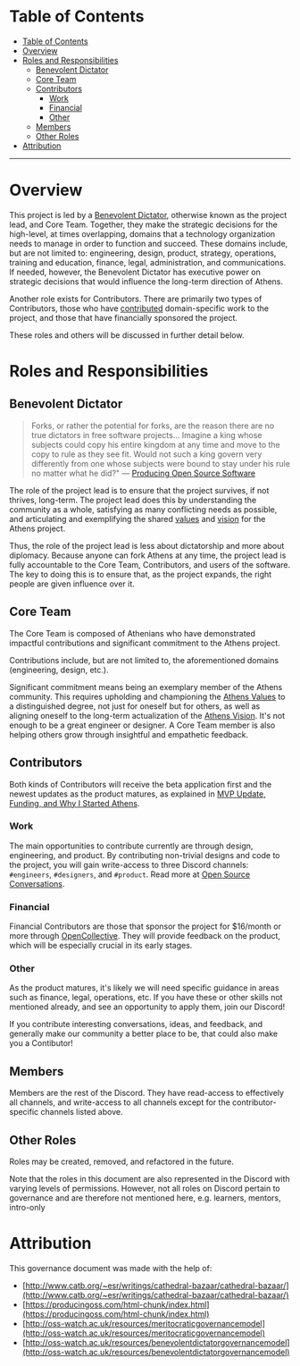 # Table of Contents

- [Table of Contents](#table-of-contents)
- [Overview](#overview)
- [Roles and Responsibilities](#roles-and-responsibilities)
  * [Benevolent Dictator](#benevolent-dictator)
  * [Core Team](#core-team)
  * [Contributors](#contributors)
    + [Work](#work)
    + [Financial](#financial)
    + [Other](#other)
  * [Members](#members)
  * [Other Roles](#other-roles)
- [Attribution](#attribution)

---

# Overview

This project is led by a [Benevolent Dictator](http://oss-watch.ac.uk/resources/benevolentdictatorgovernancemodel), otherwise known as the project lead, and Core Team. Together, they make the strategic decisions for the high-level, at times overlapping, domains that a technology organization needs to manage in order to function and succeed. These domains include, but are not limited to: engineering, design, product, strategy, operations, training and education, finance, legal, administration, and communications. If needed, however, the Benevolent Dictator has executive power on strategic decisions that would influence the long-term direction of Athens. 

Another role exists for Contributors. There are primarily two types of Contributors, those who have [contributed](./CONTRIBUTING.md) domain-specific work to the project, and those that have financially sponsored the project.

These roles and others will be discussed in further detail below.

# Roles and Responsibilities

## Benevolent Dictator

> Forks, or rather the potential for forks, are the reason there are no true dictators in free software projects... Imagine a king whose subjects could copy his entire kingdom at any time and move to the copy to rule as they see fit. Would not such a king govern very differently from one whose subjects were bound to stay under his rule no matter what he did?" — [Producing Open Source Software](https://producingoss.com/html-chunk/social-infrastructure.html#benevolent-dictator-qualifications)

The role of the project lead is to ensure that the project survives, if not thrives, long-term. The project lead does this by understanding the community as a whole, satisfying as many conflicting needs as possible, and articulating and exemplifying the shared [values]((https://github.com/athensresearch/athens/blob/master/CODE_OF_CONDUCT.md)) and [vision](https://github.com/athensresearch/athens/blob/master/VISION.md) for the Athens project.

Thus, the role of the project lead is less about dictatorship and more about diplomacy. Because anyone can fork Athens at any time, the project lead is fully accountable to the Core Team, Contributors, and users of the software. The key to doing this is to ensure that, as the project expands, the right people are given influence over it.

## Core Team

The Core Team is composed of Athenians who have demonstrated impactful contributions and significant commitment to the Athens project.

Contributions include, but are not limited to, the aforementioned domains (engineering, design, etc.).

Significant commitment means being an exemplary member of the Athens community. This requires upholding and championing the [Athens Values](https://github.com/athensresearch/athens/blob/master/CODE_OF_CONDUCT.md) to a distinguished degree, not just for oneself but for others, as well as aligning oneself to the long-term actualization of the [Athens Vision](https://github.com/athensresearch/athens/blob/master/VISION.md). It's not enough to be a great engineer or designer. A Core Team member is also helping others grow through insightful and empathetic feedback.


## Contributors

Both kinds of Contributors will receive the beta application first and the newest updates as the product matures, as explained in [MVP Update, Funding, and Why I Started Athens](https://www.notion.so/MVP-Update-Funding-and-Why-I-Started-Athens-e68822f0c3654660ae621cdcbf932bc4).

### Work

The main opportunities to contribute currently are through design, engineering, and product. By contributing non-trivial designs and code to the project, you will gain write-access to three Discord channels: `#engineers`, `#designers`, and `#product`. Read more at [Open Source Conversations](https://www.notion.so/athensresearch/Open-Source-Conversations-Discord-a8c959de3b194cefadd48b497fc12079).

### Financial

Financial Contributors are those that sponsor the project for $16/month or more through [OpenCollective](https://opencollective.com/athens). They will provide feedback on the product, which will be especially crucial in its early stages.

### Other

As the product matures, it's likely we will need specific guidance in areas such as finance, legal, operations, etc. If you have these or other skills not mentioned already, and see an opportunity to apply them, join our Discord!

If you contribute interesting conversations, ideas, and feedback, and generally make our community a better place to be, that could also make you a Contibutor!

## Members

Members are the rest of the Discord. They have read-access to effectively all channels, and write-access to all channels except for the contributor-specific channels listed above.

## Other Roles

Roles may be created, removed, and refactored in the future.

Note that the roles in this document are also represented in the Discord with varying levels of permissions. However, not all roles on Discord pertain to governance and are therefore not mentioned here, e.g. learners, mentors, intro-only

# Attribution

This governance document was made with the help of:

- [http://www.catb.org/~esr/writings/cathedral-bazaar/cathedral-bazaar/](http://www.catb.org/~esr/writings/cathedral-bazaar/cathedral-bazaar/)
- [https://producingoss.com/html-chunk/index.html](https://producingoss.com/html-chunk/index.html)
- [http://oss-watch.ac.uk/resources/meritocraticgovernancemodel](http://oss-watch.ac.uk/resources/meritocraticgovernancemodel)
- [http://oss-watch.ac.uk/resources/benevolentdictatorgovernancemodel](http://oss-watch.ac.uk/resources/benevolentdictatorgovernancemodel)
